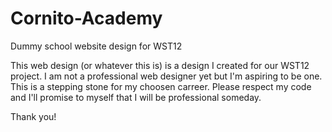 # Cornito-Academy
Dummy school website design for WST12

This web design (or whatever this is) is a design I created for our WST12 project.
I am not a professional web designer yet but I'm aspiring to be one. This is a stepping stone for my choosen carreer.
Please respect my code and I'll promise to myself that I will be professional someday.

Thank you!
